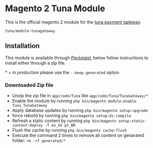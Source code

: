 # Magento 2 Tuna Module
This is the official magento 2 module for the [tuna payment gateway](https://tuna.uy).

    tuna/module-tunagateway

## Installation
This module is available through [*Packagist*](https://packagist.org/packages/tuna/module-tunagateway), below follow instructions to install either through a zip file.

\* = in production please use the `--keep-generated` option

### Downloaded Zip file

 - Unzip the zip file in `app/code/Tuna` like `app/code/Tuna/TunaGateway/*`
 - Enable the module by running `php bin/magento module:enable Tuna_TunaGateway`
 - Apply database updates by running `php bin/magento setup:upgrade`
 - force rebuild by running `php bin/magento setup:di:compile`
 - Refresh a static content by running `php bin/magento setup:static-content:deploy -f en_US pt_BR`
 - Flush the cache by running `php bin/magento cache:flush`
 - Execute the command 2 times to remove all content on genarated folder: `rm -rf generated/*`